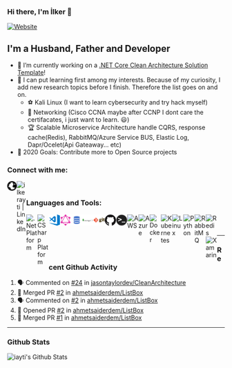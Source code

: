 ### Hi there, I'm İlker 👋

[![Website](https://img.shields.io/website?label=ilkerayti.com&style=for-the-badge&url=https%3A%2F%2Filkerayti.com)](https://ilkerayti.com)

## I'm a Husband, Father and Developer

* 🔭 I’m currently working on a [.NET Core Clean Architecture Solution Template][clean]!
* 🌱 I can put learning first among my interests. Because of my curiosity, I add new research topics before I finish. Therefore the list goes on and on.
  * ⚽ Kali Linux (I want to learn cybersecurity and try hack myself)
  * 🎯 Networking (Cisco CCNA maybe after CCNP I dont care the certifacates, i just want to learn. 😃)
  * 🏆 Scalable Microservice Architecture handle CQRS, response cache(Redis), RabbitMQ/Azure Service BUS, Elastic Log, Dapr/Ocelet(Api Gateaway... etc)
* 🥅 2020 Goals: Contribute more to Open Source projects


### Connect with me:

[<img align="left" alt="ilkerayti.com" width="22px" src="https://raw.githubusercontent.com/iconic/open-iconic/master/svg/globe.svg" />][website]
[<img align="left" alt="ilkerayti | LinkedIn" width="22px" src="https://cdn.jsdelivr.net/npm/simple-icons@v3/icons/linkedin.svg" />][linkedin]

<br />

### Languages and Tools:

[<img align="left" alt=".Net Platform" width="26px" src="https://avatars2.githubusercontent.com/u/9141961?s=200&v=4" />][.net]
[<img align="left" alt="CSharp Platform" width="26px" src="https://devicons.github.io/devicon/devicon.git/icons/csharp/csharp-original.svg" />][csharp]
[<img align="left" alt="Visual Studio" width="26px" src="https://raw.githubusercontent.com/github/explore/80688e429a7d4ef2fca1e82350fe8e3517d3494d/topics/visual-studio-code/visual-studio-code.png" />][vs]
[<img align="left" alt="GraphQL" width="26px" src="https://raw.githubusercontent.com/github/explore/80688e429a7d4ef2fca1e82350fe8e3517d3494d/topics/graphql/graphql.png" />][graphQL]
[<img align="left" alt="SQL" width="26px" src="https://raw.githubusercontent.com/github/explore/80688e429a7d4ef2fca1e82350fe8e3517d3494d/topics/sql/sql.png" />][sql]
[<img align="left" alt="MongoDB" width="26px" src="https://raw.githubusercontent.com/github/explore/80688e429a7d4ef2fca1e82350fe8e3517d3494d/topics/mongodb/mongodb.png" />][mongodb]
[<img align="left" alt="Git" width="26px" src="https://raw.githubusercontent.com/github/explore/80688e429a7d4ef2fca1e82350fe8e3517d3494d/topics/git/git.png" />][git]
[<img align="left" alt="GitHub" width="26px" src="https://raw.githubusercontent.com/github/explore/78df643247d429f6cc873026c0622819ad797942/topics/github/github.png" />][github]
[<img align="left" alt="Terminal" width="26px" src="https://raw.githubusercontent.com/github/explore/80688e429a7d4ef2fca1e82350fe8e3517d3494d/topics/terminal/terminal.png" />][terminal]
[<img align="left" alt="AWS" width="26px" src="https://devicons.github.io/devicon/devicon.git/icons/amazonwebservices/amazonwebservices-original-wordmark.svg" />][aws]
[<img align="left" alt="Azure" width="26px" src="https://www.vectorlogo.zone/logos/microsoft_azure/microsoft_azure-icon.svg" />][azure]
[<img align="left" alt="Docker" width="26px" src="https://devicons.github.io/devicon/devicon.git/icons/docker/docker-original-wordmark.svg" />][docker]
[<img align="left" alt="Kubernetes" width="26px" src="https://www.vectorlogo.zone/logos/kubernetes/kubernetes-icon.svg" />][kubernetes]
[<img align="left" alt="Linux" width="26px" src="https://devicons.github.io/devicon/devicon.git/icons/linux/linux-original.svg" />][linux]
[<img align="left" alt="Python" width="26px" src="https://devicons.github.io/devicon/devicon.git/icons/python/python-original.svg" />][python]
[<img align="left" alt="RabbitMQ" width="26px" src="https://www.vectorlogo.zone/logos/rabbitmq/rabbitmq-icon.svg" />][rabbit]
[<img align="left" alt="Redis" width="26px" src="https://devicons.github.io/devicon/devicon.git/icons/redis/redis-original-wordmark.svg" />][redis]
[<img align="left" alt="Xamarin" width="26px" src="https://raw.githubusercontent.com/detain/svg-logos/780f25886640cef088af994181646db2f6b1a3f8/svg/xamarin.svg" />][xamarin]

<br />
<br />

---

### Recent Github Activity
<!--START_SECTION:activity-->
1. 🗣 Commented on [#24](https://github.com//jasontaylordev/CleanArchitecture/issues/24) in [jasontaylordev/CleanArchitecture](https://github.com//jasontaylordev/CleanArchitecture)
2. 🎉 Merged PR [#2](https://github.com//ahmetsaiderdem/ListBox/pull/2) in [ahmetsaiderdem/ListBox](https://github.com//ahmetsaiderdem/ListBox)
3. 🗣 Commented on [#2](https://github.com//ahmetsaiderdem/ListBox/issues/2) in [ahmetsaiderdem/ListBox](https://github.com//ahmetsaiderdem/ListBox)
4. 💪 Opened PR [#2](https://github.com//ahmetsaiderdem/ListBox/pull/2) in [ahmetsaiderdem/ListBox](https://github.com//ahmetsaiderdem/ListBox)
5. 🎉 Merged PR [#1](https://github.com//ahmetsaiderdem/ListBox/pull/1) in [ahmetsaiderdem/ListBox](https://github.com//ahmetsaiderdem/ListBox)
<!--END_SECTION:activity-->

---

### Github Stats
<img align="left" alt="iayti's Github Stats" src="https://github-readme-stats.vercel.app/api?username=iayti&show_icons=true&hide_border=true&theme=radical" />


[clean]: https://github.com/iayti/CleanArchitecture
[website]: https://ilkerayti.com
[linkedin]: https://www.linkedin.com/in/ilkerayti
[vs]: https://visualstudio.microsoft.com/
[.net]: https://github.com/dotnet
[github]: https://github.com/iayti/iayti
[graphQL]: https://graphql.org/
[sql]: https://www.microsoft.com/tr-tr/sql-server/sql-server-downloads
[mongodb]: https://www.mongodb.com
[git]: https://git-scm.com
[terminal]: https://github.com/microsoft/terminal
[aws]: https://aws.amazon.com
[azure]: https://azure.microsoft.com
[csharp]: https://docs.microsoft.com/en-us/dotnet/csharp/
[docker]: https://www.docker.com/
[kubernetes]: https://kubernetes.io/
[linux]: https://ubuntu.com/wsl
[python]: https://www.python.org/
[rabbit]: https://www.rabbitmq.com/
[redis]: https://redis.io/
[xamarin]: https://dotnet.microsoft.com/apps/xamarin
